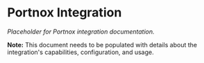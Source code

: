 # Portnox Integration

*Placeholder for Portnox integration documentation.*

**Note:** This document needs to be populated with details about the integration's capabilities, configuration, and usage.
